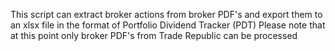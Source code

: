 This script can extract broker actions from broker PDF's and export them to an xlsx file in the format of Portfolio Dividend Tracker (PDT)
Please note that at this point only broker PDF's from Trade Republic can be processed
